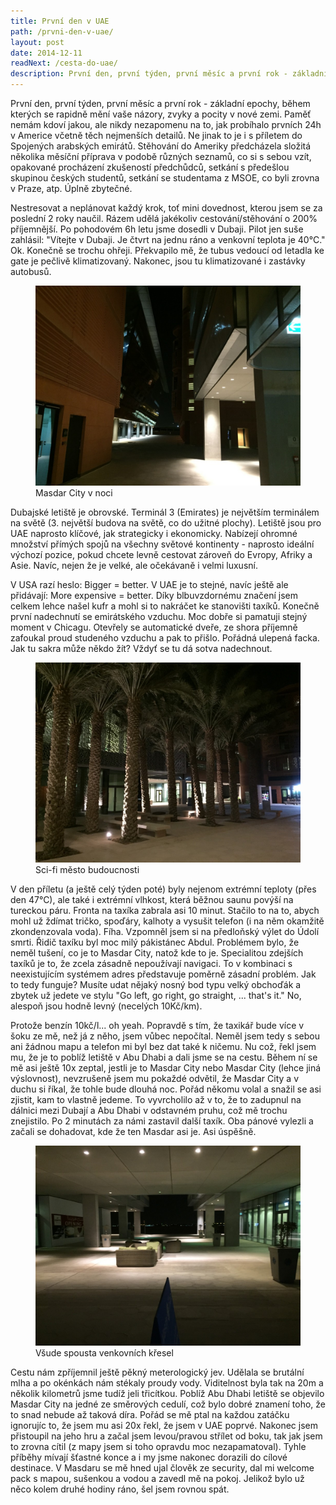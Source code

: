 ```yaml
---
title: První den v UAE
path: /prvni-den-v-uae/
layout: post
date: 2014-12-11
readNext: /cesta-do-uae/
description: První den, první týden, první měsíc a první rok - základní epochy, během kterých se rapidně mění vaše názory, zvyky a pocity v nové zemi. Paměť nemám kdoví jakou, ale nikdy nezapomenu na to, jak probíhalo prvních 24h v Americe včetně těch nejmenších detailů.
---
```


První den, první týden, první měsíc a první rok - základní epochy, během kterých se rapidně mění vaše názory, zvyky a pocity v nové zemi. Paměť nemám kdoví jakou, ale nikdy nezapomenu na to, jak probíhalo prvních 24h v Americe včetně těch nejmenších detailů. Ne jinak to je i s příletem do Spojených arabských emirátů. Stěhování do Ameriky předcházela složitá několika měsíční příprava v podobě různých seznamů, co si s sebou vzít, opakované procházení zkušeností předchůdců, setkání s předešlou skupinou českých studentů, setkání se studentama z MSOE, co byli zrovna v Praze, atp. Úplně zbytečné.

Nestresovat a neplánovat každý krok, toť mini dovednost, kterou jsem se za poslední 2 roky naučil. Rázem udělá jakékoliv cestování/stěhování o 200% příjemnější. Po pohodovém 6h letu jsme dosedli v Dubaji. Pilot jen suše zahlásil: "Vítejte v Dubaji. Je čtvrt na jednu ráno a venkovní teplota je 40°C." Ok. Konečně se trochu ohřeji. Překvapilo mě, že tubus vedoucí od letadla ke gate je pečlivě klimatizovaný. Nakonec, jsou tu klimatizované i zastávky autobusů.

<figure class="floatLeft">
  <a href="masdar_orig.jpg">
    <img src="masdar.jpg" style="height: 320px" alt=" Masdar City v noci">
  </a>
  <figcaption>Masdar City v noci</figcaption>
</figure>

Dubajské letiště je obrovské. Terminál 3 (Emirates) je největším terminálem na světě (3. největší budova na světě, co do užitné plochy). Letiště jsou pro UAE naprosto klíčové, jak strategicky i ekonomicky. Nabízejí ohromné množství přímých spojů na všechny světové kontinenty - naprosto ideální výchozí pozice, pokud chcete levně cestovat zároveň do Evropy, Afriky a Asie. Navíc, nejen že je velké, ale očekávaně i velmi luxusní.

V USA razí heslo: Bigger = better. V UAE je to stejné, navíc ještě ale přidávají: More expensive = better. Díky blbuvzdornému značení jsem celkem lehce našel kufr a mohl si to nakráčet ke stanovišti taxíků. Konečně první nadechnutí se emirátského vzduchu. Moc dobře si pamatuji stejný moment v Chicagu. Otevřely se automatické dveře, ze shora příjemně zafoukal proud studeného vzduchu a pak to přišlo. Pořádná ulepená facka. Jak tu sakra může někdo žít? Vždyť se tu dá sotva nadechnout.

<figure class="floatRight">
  <a href="masdar2_orig.jpg">
    <img src="masdar2.jpg" style="height: 320px" alt="Sci-fi město budoucnosti">
  </a>
  <figcaption>Sci-fi město budoucnosti</figcaption>
</figure>

V den příletu (a ještě celý týden poté) byly nejenom extrémní teploty (přes den 47°C), ale také i extrémní vlhkost, která běžnou saunu povýší na tureckou páru. Fronta na taxíka zabrala asi 10 minut. Stačilo to na to, abych mohl už ždímat tričko, spoďáry, kalhoty a vysušit telefon (i na něm okamžitě zkondenzovala voda). Fíha. Vzpomněl jsem si na předloňský výlet do Údolí smrti. Řidič taxíku byl moc milý pákistánec Abdul. Problémem bylo, že neměl tušení, co je to Masdar City, natož kde to je. Specialitou zdejších taxíků je to, že zcela zásadně nepoužívají navigaci. To v kombinaci s neexistujícím systémem adres představuje poměrně zásadní problém. Jak to tedy funguje? Musíte udat nějaký nosný bod typu velký obchoďák a zbytek už jedete ve stylu "Go left, go right, go straight, ... that's it." No, alespoň jsou hodně levný (necelých 10Kč/km).

Protože benzín 10kč/l... oh yeah. Popravdě s tím, že taxikář bude více v šoku ze mě, než já z něho, jsem vůbec nepočítal. Neměl jsem tedy s sebou ani žádnou mapu a telefon mi byl bez dat také k ničemu. Nu což, řekl jsem mu, že je to poblíž letiště v Abu Dhabi a dali jsme se na cestu. Během ní se mě asi ještě 10x zeptal, jestli je to Masdar City nebo Masdar City (lehce jiná výslovnost), nevzrušeně jsem mu pokaždé odvětil, že Masdar City a v duchu si říkal, že tohle bude dlouhá noc. Pořád někomu volal a snažil se asi zjistit, kam to vlastně jedeme. To vyvrcholilo až v to, že to zadupnul na dálnici mezi Dubají a Abu Dhabi v odstavném pruhu, což mě trochu znejistilo. Po 2 minutách za námi zastavil další taxík. Oba pánové vylezli a začali se dohadovat, kde že ten Masdar asi je. Asi úspěšně.

<figure class="floatLeft">
  <a href="masdar3_orig.jpg">
    <img src="masdar3.jpg" style="height: 320px" alt=" Všude spousta venkovních křesel">
  </a>
  <figcaption>Všude spousta venkovních křesel</figcaption>
</figure>

Cestu nám zpříjemnil ještě pěkný meterologický jev. Udělala se brutální mlha a po okénkách nám stékaly proudy vody. Viditelnost byla tak na 20m a několik kilometrů jsme tudíž jeli třicítkou. Poblíž Abu Dhabi letiště se objevilo Masdar City na jedné ze směrových cedulí, což bylo dobré znamení toho, že to snad nebude až taková díra. Pořád se mě ptal na každou zatáčku ignorujíc to, že jsem mu asi 20x řekl, že jsem v UAE poprvé. Nakonec jsem přistoupil na jeho hru a začal jsem levou/pravou střílet od boku, tak jak jsem to zrovna cítil (z mapy jsem si toho opravdu moc nezapamatoval). Tyhle příběhy mívají šťastné konce a i my jsme nakonec dorazili do cílové destinace. V Masdaru se mě hned ujal člověk ze security, dal mi welcome pack s mapou, sušenkou a vodou a zavedl mě na pokoj. Jelikož bylo už něco kolem druhé hodiny ráno, šel jsem rovnou spát.
